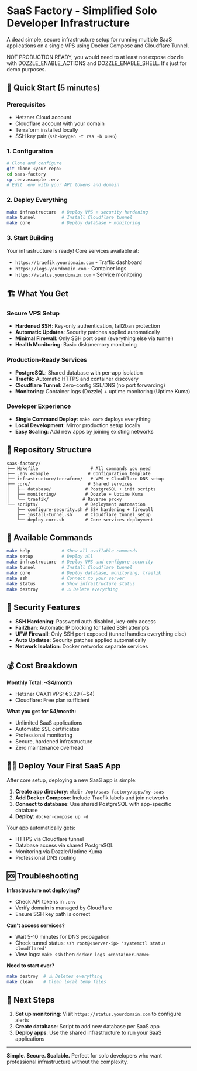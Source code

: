 # SaaS Factory - Simplified Solo Developer Infrastructure

A dead simple, secure infrastructure setup for running multiple SaaS applications on a single VPS using Docker Compose and Cloudflare Tunnel.

NOT PRODUCTION READY, you would need to at least not expose dozzle with DOZZLE_ENABLE_ACTIONS and DOZZLE_ENABLE_SHELL. It's just for demo purposes.

## 🚀 Quick Start (5 minutes)

### Prerequisites
- Hetzner Cloud account
- Cloudflare account with your domain
- Terraform installed locally
- SSH key pair (`ssh-keygen -t rsa -b 4096`)

### 1. Configuration
```bash
# Clone and configure
git clone <your-repo>
cd saas-factory
cp .env.example .env
# Edit .env with your API tokens and domain
```

### 2. Deploy Everything
```bash
make infrastructure  # Deploy VPS + security hardening
make tunnel          # Install Cloudflare tunnel  
make core            # Deploy database + monitoring
```

### 3. Start Building
Your infrastructure is ready! Core services available at:
- `https://traefik.yourdomain.com` - Traffic dashboard
- `https://logs.yourdomain.com` - Container logs
- `https://status.yourdomain.com` - Service monitoring

## 🏗️ What You Get

### Secure VPS Setup
- **Hardened SSH**: Key-only authentication, fail2ban protection
- **Automatic Updates**: Security patches applied automatically  
- **Minimal Firewall**: Only SSH port open (everything else via tunnel)
- **Health Monitoring**: Basic disk/memory monitoring

### Production-Ready Services
- **PostgreSQL**: Shared database with per-app isolation
- **Traefik**: Automatic HTTPS and container discovery
- **Cloudflare Tunnel**: Zero-config SSL/DNS (no port forwarding)
- **Monitoring**: Container logs (Dozzle) + uptime monitoring (Uptime Kuma)

### Developer Experience
- **Single Command Deploy**: `make core` deploys everything
- **Local Development**: Mirror production setup locally
- **Easy Scaling**: Add new apps by joining existing networks

## 📁 Repository Structure

```
saas-factory/
├── Makefile                    # All commands you need
├── .env.example               # Configuration template
├── infrastructure/terraform/   # VPS + Cloudflare DNS setup
├── core/                      # Shared services
│   ├── database/             # PostgreSQL + init scripts
│   ├── monitoring/           # Dozzle + Uptime Kuma
│   └── traefik/             # Reverse proxy
└── scripts/                  # Deployment automation
    ├── configure-security.sh # SSH hardening + firewall
    ├── install-tunnel.sh     # Cloudflare tunnel setup
    └── deploy-core.sh        # Core services deployment
```

## 🔧 Available Commands

```bash
make help            # Show all available commands
make setup           # Deploy all
make infrastructure  # Deploy VPS and configure security
make tunnel          # Install Cloudflare tunnel
make core            # Deploy database, monitoring, traefik
make ssh             # Connect to your server
make status          # Show infrastructure status
make destroy         # ⚠️ Delete everything
```

## 🔐 Security Features

- **SSH Hardening**: Password auth disabled, key-only access
- **Fail2ban**: Automatic IP blocking for failed SSH attempts
- **UFW Firewall**: Only SSH port exposed (tunnel handles everything else)
- **Auto Updates**: Security patches applied automatically
- **Network Isolation**: Docker networks separate services

## 💰 Cost Breakdown

**Monthly Total: ~$4/month**
- Hetzner CAX11 VPS: €3.29 (~$4)
- Cloudflare: Free plan sufficient

**What you get for $4/month:**
- Unlimited SaaS applications
- Automatic SSL certificates
- Professional monitoring
- Secure, hardened infrastructure
- Zero maintenance overhead

## 🏃‍♂️ Deploy Your First SaaS App

After core setup, deploying a new SaaS app is simple:

1. **Create app directory**: `mkdir /opt/saas-factory/apps/my-saas`
2. **Add Docker Compose**: Include Traefik labels and join networks
3. **Connect to database**: Use shared PostgreSQL with app-specific database
4. **Deploy**: `docker-compose up -d`

Your app automatically gets:
- HTTPS via Cloudflare tunnel
- Database access via shared PostgreSQL
- Monitoring via Dozzle/Uptime Kuma
- Professional DNS routing

## 🆘 Troubleshooting

**Infrastructure not deploying?**
- Check API tokens in `.env`
- Verify domain is managed by Cloudflare
- Ensure SSH key path is correct

**Can't access services?**
- Wait 5-10 minutes for DNS propagation
- Check tunnel status: `ssh root@<server-ip> 'systemctl status cloudflared'`
- View logs: `make ssh` then `docker logs <container-name>`

**Need to start over?**
```bash
make destroy  # ⚠️ Deletes everything
make clean    # Clean local temp files
```

## 🎯 Next Steps

1. **Set up monitoring**: Visit `https://status.yourdomain.com` to configure alerts
2. **Create database**: Script to add new database per SaaS app
3. **Deploy apps**: Use the shared infrastructure to run your SaaS applications

---

**Simple. Secure. Scalable.** Perfect for solo developers who want professional infrastructure without the complexity.

